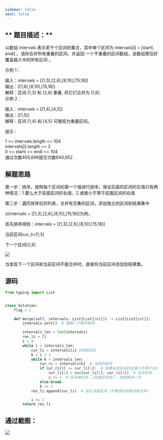 ```yaml
---
sidebar: false
next: false
---
```

<BlogInfo/>






## **  题目描述：**

以数组 intervals 表示若干个区间的集合，其中单个区间为 intervals[i] = [starti, endi]
。请你合并所有重叠的区间，并返回 一个不重叠的区间数组，该数组需恰好覆盖输入中的所有区间 。



示例 1：

输入：intervals = [[1,3],[2,6],[8,10],[15,18]]  
输出：[[1,6],[8,10],[15,18]]  
解释：区间 [1,3] 和 [2,6] 重叠, 将它们合并为 [1,6].  
示例 2：

输入：intervals = [[1,4],[4,5]]  
输出：[[1,5]]  
解释：区间 [1,4] 和 [4,5] 可被视为重叠区间。  


提示：

1 <= intervals.length <= 104  
intervals[i].length == 2  
0 <= starti <= endi <= 104  
通过次数405,696提交次数840,652

## **解题思路**

第一步：排序，按照每个区间的第一个值进行排序，保证后面的区间的左值只有两种情况：1.要么大于前面区间的右值，2.或者小于等于前面区间的右值

第二步：遍历排序后的列表，合并有交集的区间，添加独立的区间到结果集中

以intervals = [[1,3],[2,6],[8,10],[15,18]]为例，

首先排序得到：intervals = [[1,3],[2,6],[8,10],[15,18]]

当前区间cur_li=[1,3]

下一个区间[2,6]

![](http://www.lll.plus/media/image/2022/03/28/image-20220328205340-1.png)

当发现下一个区间和当前区间不能合并时，直接将当前区间添加到结果集。



## **源码**


```python
from typing import List


class Solution:
    flag = 1

    def merge(self, intervals: List[List[int]]) -> List[List[int]]:
        intervals.sort()  # 按第一个数字排序

        intervals_len = len(intervals)
        res_li = []
        i = 0
        while i < intervals_len:
            cur_li = intervals[i] #当前区间
            k = i + 1
            while k < intervals_len:
                cur_ri = intervals[k]  # 当前的区间
                if cur_ri[0] <= cur_li[1]:  # 如果右边区间的左值小于等于左边区间的右值，那么这两个区间可以合并
                    cur_li[1] = max(cur_li[1], cur_ri[1])  # 合并区间
                    i += 1  # 区间被合并，i的值应该加一，向前移动一次
                else:break
                k += 1
            res_li.append(cur_li)  # 加入当前区间（不管该区间有没有合并）

            i += 1
        return res_li
```



## **通过截图：**

![](https://img-blog.csdnimg.cn/597334010814426db998811d85085870.png?x-oss-process=image/watermark,type_d3F5LXplbmhlaQ,shadow_50,text_Q1NETiBAbGl0dGxl5LquXw==,size_20,color_FFFFFF,t_70,g_se,x_16)






























































<ActionBox />
        
<style>#top-box {margin-top:0.5rem!important;}</style>